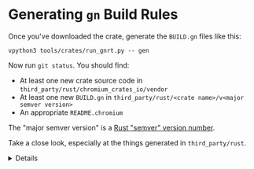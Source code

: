 # Generating `gn` Build Rules

Once you've downloaded the crate, generate the `BUILD.gn` files like this:

```shell
vpython3 tools/crates/run_gnrt.py -- gen
```

Now run `git status`. You should find:

* At least one new crate source code in `third_party/rust/chromium_crates_io/vendor`
* At least one new `BUILD.gn` in `third_party/rust/<crate name>/v<major semver version>`
* An appropriate `README.chromium`

The "major semver version" is a [Rust "semver" version number][0].

Take a close look, especially at the things generated in `third_party/rust`.

<details>

Talk a little about semver --- and specifically the way that in Chromium
it's to allow multiple incompatible versions of a crate, which is discouraged
but sometimes necessary in the Cargo ecosystem.

</detail>

[0]: https://doc.rust-lang.org/cargo/reference/semver.html
